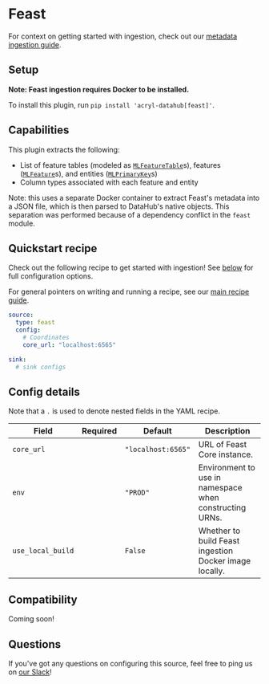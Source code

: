 # Feast

For context on getting started with ingestion, check out our [metadata ingestion guide](../README.md).

## Setup

**Note: Feast ingestion requires Docker to be installed.**

To install this plugin, run `pip install 'acryl-datahub[feast]'`.

## Capabilities

This plugin extracts the following:

- List of feature tables (modeled as [`MLFeatureTable`](https://github.com/linkedin/datahub/blob/master/metadata-models/src/main/pegasus/com/linkedin/ml/metadata/MLFeatureTableProperties.pdl)s),
  features ([`MLFeature`](https://github.com/linkedin/datahub/blob/master/metadata-models/src/main/pegasus/com/linkedin/ml/metadata/MLFeatureProperties.pdl)s),
  and entities ([`MLPrimaryKey`](https://github.com/linkedin/datahub/blob/master/metadata-models/src/main/pegasus/com/linkedin/ml/metadata/MLPrimaryKeyProperties.pdl)s)
- Column types associated with each feature and entity

Note: this uses a separate Docker container to extract Feast's metadata into a JSON file, which is then
parsed to DataHub's native objects. This separation was performed because of a dependency conflict in the `feast` module.

## Quickstart recipe

Check out the following recipe to get started with ingestion! See [below](#config-details) for full configuration options.

For general pointers on writing and running a recipe, see our [main recipe guide](../README.md#recipes).

```yml
source:
  type: feast
  config:
    # Coordinates
    core_url: "localhost:6565"

sink:
  # sink configs
```

## Config details

Note that a `.` is used to denote nested fields in the YAML recipe.

| Field             | Required | Default            | Description                                             |
| ----------------- | -------- | ------------------ | ------------------------------------------------------- |
| `core_url`        |          | `"localhost:6565"` | URL of Feast Core instance.                             |
| `env`             |          | `"PROD"`           | Environment to use in namespace when constructing URNs. |
| `use_local_build` |          | `False`            | Whether to build Feast ingestion Docker image locally.  |

## Compatibility

Coming soon!

## Questions

If you've got any questions on configuring this source, feel free to ping us on [our Slack](https://slack.datahubproject.io/)!
